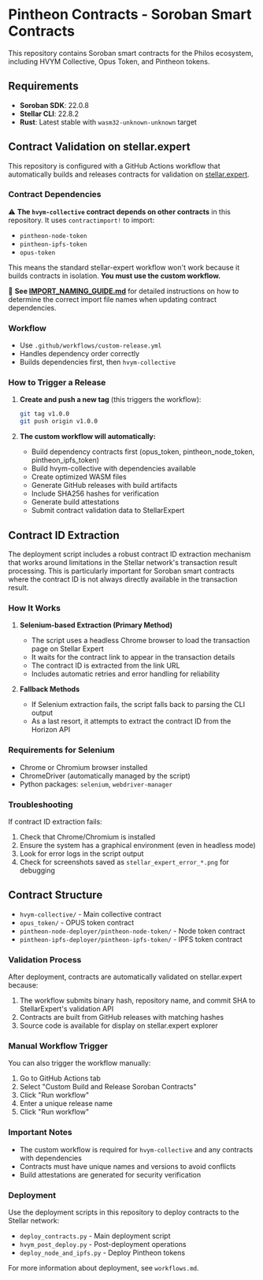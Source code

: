 # Pintheon Contracts - Soroban Smart Contracts

This repository contains Soroban smart contracts for the Philos ecosystem, including HVYM Collective, Opus Token, and Pintheon tokens.

## Requirements

- **Soroban SDK**: 22.0.8
- **Stellar CLI**: 22.8.2
- **Rust**: Latest stable with `wasm32-unknown-unknown` target

## Contract Validation on stellar.expert

This repository is configured with a GitHub Actions workflow that automatically builds and releases contracts for validation on [stellar.expert](https://stellar.expert/explorer/testnet/contract/validation).

### Contract Dependencies

⚠️ **The `hvym-collective` contract depends on other contracts** in this repository. It uses `contractimport!` to import:
- `pintheon-node-token`
- `pintheon-ipfs-token` 
- `opus-token`

This means the standard stellar-expert workflow won't work because it builds contracts in isolation. **You must use the custom workflow.**

📖 **See [IMPORT_NAMING_GUIDE.md](IMPORT_NAMING_GUIDE.md)** for detailed instructions on how to determine the correct import file names when updating contract dependencies.

### Workflow

- Use `.github/workflows/custom-release.yml` 
- Handles dependency order correctly
- Builds dependencies first, then `hvym-collective`

### How to Trigger a Release

1. **Create and push a new tag** (this triggers the workflow):
   ```bash
   git tag v1.0.0
   git push origin v1.0.0
   ```

2. **The custom workflow will automatically:**
   - Build dependency contracts first (opus_token, pintheon_node_token, pintheon_ipfs_token)
   - Build hvym-collective with dependencies available
   - Create optimized WASM files
   - Generate GitHub releases with build artifacts
   - Include SHA256 hashes for verification
   - Generate build attestations
   - Submit contract validation data to StellarExpert

## Contract ID Extraction

The deployment script includes a robust contract ID extraction mechanism that works around limitations in the Stellar network's transaction result processing. This is particularly important for Soroban smart contracts where the contract ID is not always directly available in the transaction result.

### How It Works

1. **Selenium-based Extraction (Primary Method)**
   - The script uses a headless Chrome browser to load the transaction page on Stellar Expert
   - It waits for the contract link to appear in the transaction details
   - The contract ID is extracted from the link URL
   - Includes automatic retries and error handling for reliability

2. **Fallback Methods**
   - If Selenium extraction fails, the script falls back to parsing the CLI output
   - As a last resort, it attempts to extract the contract ID from the Horizon API

### Requirements for Selenium

- Chrome or Chromium browser installed
- ChromeDriver (automatically managed by the script)
- Python packages: `selenium`, `webdriver-manager`

### Troubleshooting

If contract ID extraction fails:
1. Check that Chrome/Chromium is installed
2. Ensure the system has a graphical environment (even in headless mode)
3. Look for error logs in the script output
4. Check for screenshots saved as `stellar_expert_error_*.png` for debugging

## Contract Structure

- `hvym-collective/` - Main collective contract
- `opus_token/` - OPUS token contract
- `pintheon-node-deployer/pintheon-node-token/` - Node token contract
- `pintheon-ipfs-deployer/pintheon-ipfs-token/` - IPFS token contract

### Validation Process

After deployment, contracts are automatically validated on stellar.expert because:

1. The workflow submits binary hash, repository name, and commit SHA to StellarExpert's validation API
2. Contracts are built from GitHub releases with matching hashes
3. Source code is available for display on stellar.expert explorer

### Manual Workflow Trigger

You can also trigger the workflow manually:

1. Go to GitHub Actions tab
2. Select "Custom Build and Release Soroban Contracts"
3. Click "Run workflow"
4. Enter a unique release name
5. Click "Run workflow"

### Important Notes

- The custom workflow is required for `hvym-collective` and any contracts with dependencies
- Contracts must have unique names and versions to avoid conflicts
- Build attestations are generated for security verification

### Deployment

Use the deployment scripts in this repository to deploy contracts to the Stellar network:

- `deploy_contracts.py` - Main deployment script
- `hvym_post_deploy.py` - Post-deployment operations
- `deploy_node_and_ipfs.py` - Deploy Pintheon tokens

For more information about deployment, see `workflows.md`. 